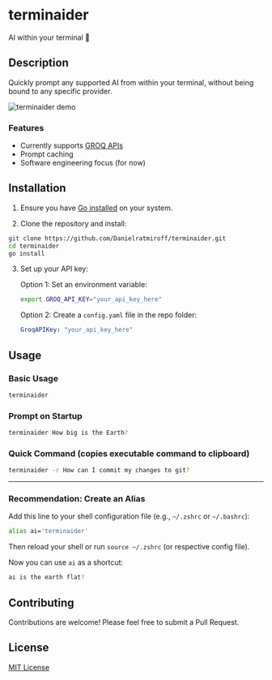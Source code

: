 # terminaider

AI within your terminal 🤖

## Description

Quickly prompt any supported AI from within your terminal, without being bound to any specific provider.

![terminaider demo](https://github.com/user-attachments/assets/14906c21-fb8c-41a5-8c7c-947f4dcceb55)

### Features

- Currently supports [GROQ APIs](https://groq.com/)
- Prompt caching
- Software engineering focus (for now)

## Installation

1. Ensure you have [Go installed](https://go.dev/doc/install) on your system.

2. Clone the repository and install:

```bash
git clone https://github.com/Danielratmiroff/terminaider.git
cd terminaider
go install
```

3. Set up your API key:

   Option 1: Set an environment variable:
   ```bash
   export GROQ_API_KEY="your_api_key_here"
   ```

   Option 2: Create a `config.yaml` file in the repo folder:
   ```yaml
   GroqAPIKey: "your_api_key_here"
   ```

## Usage

### Basic Usage

```bash
terminaider
```

### Prompt on Startup

```bash
terminaider How big is the Earth?
```

### Quick Command (copies executable command to clipboard)

```bash
terminaider -r How can I commit my changes to git?
```

---

### Recommendation: Create an Alias

Add this line to your shell configuration file (e.g., `~/.zshrc` or `~/.bashrc`):

```bash
alias ai='terminaider'
```

Then reload your shell or run `source ~/.zshrc` (or respective config file).

Now you can use `ai` as a shortcut:

```bash
ai is the earth flat?
```

## Contributing

Contributions are welcome! Please feel free to submit a Pull Request.

## License

[MIT License](LICENSE)
